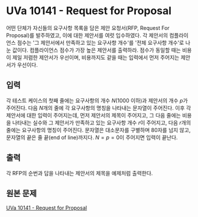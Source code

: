 # UVa 10141 - Request for Proposal

어떤 단체가 자신들의 요구사항 목록을 담은 제안 요청서(RFP, Request For Proposal)를 발주하였고, 이에 대한 제안서를 여럿 입수하였다. 각 제안서의 컴플라이언스 점수는 '그 제안서에서 만족하고 있는 요구사항 개수'를 '전체 요구사항 개수'로 나눈 값이다. 컴플라이언스 점수가 가장 높은 제안서를 출력하라. 점수가 동일할 때는 비용이 제일 저렴한 제안서가 우선이며, 비용까지도 같을 때는 입력에서 먼저 주어지는 제안서가 우선이다.

## 입력

각 테스트 케이스의 첫째 줄에는 요구사항의 개수 $N$(1000 이하)과 제안서의 개수 $p$가 주어진다. 다음 $N$개의 줄에 각 요구사항의 명칭을 나타내는 문자열이 주어진다. 이후 각 제안서에 대한 입력이 주어지는데, 먼저 제안서의 제목이 주어지고, 그 다음 줄에는 비용을 나타내는 실수와 그 제안서가 만족하고 있는 요구사항 개수 $r$이 주어지고, 다음 $r$개의 줄에는 요구사항의 명칭이 주어진다. 문자열은 대소문자를 구별하며 80자를 넘지 않고, 문자열의 끝은 줄 끝(end of line)까지다. $N = p = 0$이 주어지면 입력이 끝난다.

## 출력

각 RFP의 순번과 답을 나타내는 제안서의 제목을 예제처럼 출력한다.

## 원본 문제

[UVa 10141 - Request for Proposal](https://uva.onlinejudge.org/index.php?option=com_onlinejudge&Itemid=8&page=show_problem&problem=1082)
